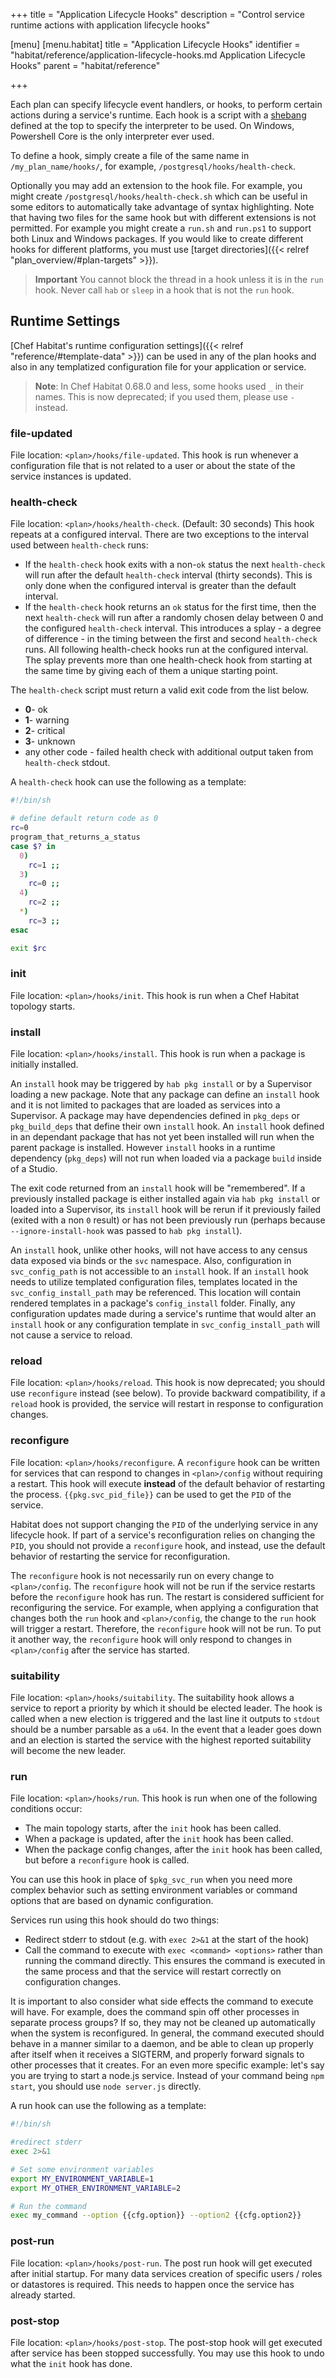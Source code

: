 +++
title = "Application Lifecycle Hooks"
description = "Control service runtime actions with application lifecycle hooks"

[menu]
  [menu.habitat]
    title = "Application Lifecycle Hooks"
    identifier = "habitat/reference/application-lifecycle-hooks.md Application Lifecycle Hooks"
    parent = "habitat/reference"

+++

Each plan can specify lifecycle event handlers, or hooks, to perform certain actions during a service's runtime. Each hook is a script with a [shebang](https://en.wikipedia.org/wiki/Shebang_(Unix)) defined at the top to specify the interpreter to be used. On Windows, Powershell Core is the only interpreter ever used.

To define a hook, simply create a file of the same name in `/my_plan_name/hooks/`, for example, `/postgresql/hooks/health-check`.

Optionally you may add an extension to the hook file. For example, you might create `/postgresql/hooks/health-check.sh` which can be useful in some editors to automatically take advantage of syntax highlighting. Note that having two files for the same hook but with different extensions is not permitted. For example you might create a `run.sh` and `run.ps1` to support both Linux and Windows packages. If you would like to create different hooks for different platforms, you must use [target directories]({{< relref "plan_overview/#plan-targets" >}}).

> **Important** You cannot block the thread in a hook unless it is in the `run` hook. Never call `hab` or `sleep` in a hook that is not the `run` hook.

## Runtime Settings

[Chef Habitat's runtime configuration settings]({{< relref "reference/#template-data" >}}) can be used in any of the plan hooks and also in any templatized configuration file for your application or service.

> **Note**: In Chef Habitat 0.68.0 and less, some hooks used `_` in their names. This is now deprecated; if you used them, please use `-` instead.

### file-updated
File location: `<plan>/hooks/file-updated`. This hook is run whenever a configuration file that is not related to a user or about the state of the service instances is updated.

### health-check
File location: `<plan>/hooks/health-check`. (Default: 30 seconds) This hook repeats at a configured interval. There are two exceptions to the interval used between `health-check` runs:

  - If the `health-check` hook exits with a non-`ok` status the next `health-check` will run after the default `health-check` interval (thirty seconds). This is only done when the configured interval is greater than the default interval.
  - If the `health-check` hook returns an `ok` status for the first time, then the next `health-check` will run after a randomly chosen delay between 0 and the configured `health-check` interval. This introduces a splay - a degree of difference - in the timing between the first and second `health-check` runs. All following health-check hooks run at the configured interval. The splay prevents more than one health-check hook from starting at the same time by giving each of them a unique starting point.

The `health-check` script must return a valid exit code from the list below.

  - **0**- ok
  - **1**- warning
  - **2**- critical
  - **3**- unknown
  - any other code - failed health check with additional output taken from `health-check` stdout.

A `health-check` hook can use the following as a template:

```bash hooks/health-check
#!/bin/sh

# define default return code as 0
rc=0
program_that_returns_a_status
case $? in
  0)
    rc=1 ;;
  3)
    rc=0 ;;
  4)
    rc=2 ;;
  *)
    rc=3 ;;
esac

exit $rc
```

### init
File location: `<plan>/hooks/init`. This hook is run when a Chef Habitat topology starts.

### install
File location: `<plan>/hooks/install`. This hook is run when a package is initially installed.

An `install` hook may be triggered by `hab pkg install` or by a Supervisor loading a new package. Note that any package can define an `install` hook and it is not limited to packages that are loaded as services into a Supervisor. A package may have dependencies defined in `pkg_deps` or `pkg_build_deps` that define their own `install` hook. An `install` hook defined in an dependant package that has not yet been installed will run when the parent package is installed. However `install` hooks in a runtime dependency (`pkg_deps`) will not run when loaded via a package `build` inside of a Studio.

The exit code returned from an `install` hook will be "remembered". If a previously installed package is either installed again via `hab pkg install` or loaded into a Supervisor, its `install` hook will be rerun if it previously failed (exited with a non `0` result) or has not been previously run (perhaps because `--ignore-install-hook` was passed to `hab pkg install`).

An `install` hook, unlike other hooks, will not have access to any census data exposed via binds or the `svc` namespace. Also, configuration in `svc_config_path` is not accessible to an `install` hook. If an `install` hook needs to utilize templated configuration files, templates located in the `svc_config_install_path` may be referenced. This location will contain rendered templates in a package's `config_install` folder. Finally, any configuration updates made during a service's runtime that would alter an `install` hook or any configuration template in `svc_config_install_path` will not cause a service to reload.

### reload
File location: `<plan>/hooks/reload`. This hook is now deprecated; you should use `reconfigure` instead (see below). To provide backward compatibility, if a `reload` hook is provided, the service will restart in response to configuration changes.

### reconfigure
File location: `<plan>/hooks/reconfigure`. A `reconfigure` hook can be written for services that can respond to changes in `<plan>/config` without requiring a restart. This hook will execute **instead** of the default behavior of restarting the process. `{{pkg.svc_pid_file}}` can be used to get the `PID` of the service.

Habitat does not support changing the `PID` of the underlying service in any lifecycle hook. If part of a service's reconfiguration relies on changing the `PID`, you should not provide a `reconfigure` hook, and instead, use the default behavior of restarting the service for reconfiguration.

The `reconfigure` hook is not necessarily run on every change to `<plan>/config`. The `reconfigure` hook will not be run if the service restarts before the `reconfigure` hook has run. The restart is considered sufficient for reconfiguring the service. For example, when applying a configuration that changes both the `run` hook and `<plan>/config`, the change to the `run` hook will trigger a restart. Therefore, the `reconfigure` hook will not be run. To put it another way, the `reconfigure` hook will only respond to changes in `<plan>/config` after the service has started.

### suitability
File location: `<plan>/hooks/suitability`. The suitability hook allows a service to report a priority by which it should be elected leader. The hook is called when a new election is triggered and the last line it outputs to `stdout` should be a number parsable as a `u64`. In the event that a leader goes down and an election is started the service with the highest reported suitability will become the new leader.

### run
File location: `<plan>/hooks/run`. This hook is run when one of the following conditions occur:

  - The main topology starts, after the `init` hook has been called.
  - When a package is updated, after the `init` hook has been called.
  - When the package config changes, after the `init` hook has been called, but before a `reconfigure` hook is called.

You can use this hook in place of `$pkg_svc_run` when you need more complex behavior such as setting environment variables or command options that are based on dynamic configuration.

Services run using this hook should do two things:

  - Redirect stderr to stdout (e.g. with `exec 2>&1` at the start of the hook)
  - Call the command to execute with `exec <command> <options>` rather than running the command directly. This ensures the command is executed in the same process and that the service will restart correctly on configuration changes.

It is important to also consider what side effects the command to execute will have. For example, does the command spin off other processes in separate process groups? If so, they may not be cleaned up automatically when the system is reconfigured. In general, the command executed should behave in a manner similar to a daemon, and be able to clean up properly after itself when it receives a SIGTERM, and properly forward signals to other processes that it creates. For an even more specific example: let's say you are trying to start a node.js service. Instead of your command being `npm start`, you should use `node server.js` directly.

A run hook can use the following as a template:

```bash hooks/run
#!/bin/sh

#redirect stderr
exec 2>&1

# Set some environment variables
export MY_ENVIRONMENT_VARIABLE=1
export MY_OTHER_ENVIRONMENT_VARIABLE=2

# Run the command
exec my_command --option {{cfg.option}} --option2 {{cfg.option2}}
```

### post-run
File location: `<plan>/hooks/post-run`. The post run hook will get executed after initial startup. For many data services creation of specific users / roles or datastores is required. This needs to happen once the service has already started.

### post-stop
File location: `<plan>/hooks/post-stop`. The post-stop hook will get executed after service has been stopped successfully. You may use this hook to undo what the `init` hook has done.
